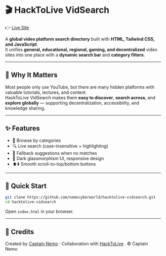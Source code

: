 # 🎬 HackToLive VidSearch

👉 [Live Site](https://nemocyberworld.github.io/hacktolive-vidsearch)

A **global video platform search directory** built with **HTML, Tailwind CSS, and JavaScript**.  
It unifies **general, educational, regional, gaming, and decentralized** video sites into one place with a **dynamic search bar** and **category filters**.

---

## 🌟 Why It Matters

Most people only use YouTube, but there are many hidden platforms with valuable tutorials, lectures, and content.  
HackToLive VidSearch makes them **easy to discover**, **search across**, and **explore globally** — supporting decentralization, accessibility, and knowledge sharing.

---

## ✨ Features

- 📂 Browse by categories  
- 🔍 Live search (case-insensitive + highlighting)  
- 🚫 Fallback suggestions when no matches  
- 🎨 Dark glassmorphism UI, responsive design  
- ⬆️⬇️ Smooth scroll-to-top/bottom buttons  

---

## 🚀 Quick Start

```bash
git clone https://github.com/nemocyberworld/hacktolive-vidsearch.git
cd hacktolive-vidsearch
```

Open `index.html` in your browser.

---

## 🤝 Credits

Created by [Captain Nemo](https://nemocyberworld.github.io/) · Collaboration with [HackToLive](https://hacktolive.net/) .  ©  Captain Nemo


